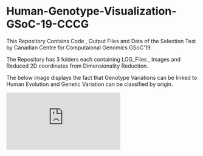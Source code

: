 # Human-Genotype-Visualization-GSoC-19-CCCG

This Repository Contains Code , Output Files and Data of the Selection Test by Canadian Centre for Computaional Genomics GSoC'19.

The Repository has 3 folders each containing LOG_Files , Images and Reduced 2D coordinates from Dimensionality Reduction.

The below image displays the fact that Genotype Variations can be linked to Human Evolution and Genetic Variation can be classified by origin.

![Image](https://github.com/DataGasmic/Human-Genotype-Visualization-GSoC-19-CCCG/blob/master/2D-Image-Plots/Image_25_15_0.5.pdf)
